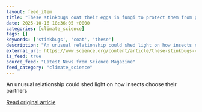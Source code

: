 ```yaml
---
layout: feed_item
title: "These stinkbugs coat their eggs in fungi to protect them from parasitic wasps"
date: 2025-10-16 18:36:05 +0000
categories: [climate_science]
tags: []
keywords: ['stinkbugs', 'coat', 'these']
description: "An unusual relationship could shed light on how insects choose their partners"
external_url: https://www.science.org/content/article/these-stinkbugs-coat-their-eggs-fungi-protect-them-parasitic-wasps
is_feed: true
source_feed: "Latest News from Science Magazine"
feed_category: "climate_science"
---
```


An unusual relationship could shed light on how insects choose their partners

[Read original article](https://www.science.org/content/article/these-stinkbugs-coat-their-eggs-fungi-protect-them-parasitic-wasps)
